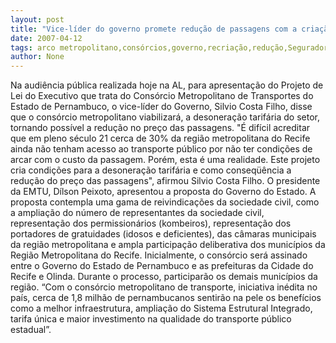 ```yaml
---
layout: post
title: "Vice-líder do governo promete redução de passagens com a criação do Consórcio Metropolitano"
date: 2007-04-12
tags: arco metropolitano,consórcios,governo,recriação,redução,Seguradora Líder,Vicência
author: None
---
```

Na audiência pública realizada hoje na AL, para apresentação do Projeto de Lei do Executivo que trata do Consórcio Metropolitano de Transportes do Estado de Pernambuco, o vice-líder do Governo, Silvio Costa Filho, disse que o consórcio metropolitano viabilizará, a desoneração tarifária do setor, tornando possível a redução no preço das passagens.
\"É difícil acreditar que em pleno século 21 cerca de 30% da região metropolitana do Recife ainda não tenham acesso ao transporte público por não ter condições de arcar com o custo da passagem. Porém, esta é uma realidade. Este projeto cria condições para a desoneração tarifária e como conseqüência a redução do preço das passagens\", afirmou Silvio Costa Filho.
O presidente da EMTU, Dílson Peixoto, apresentou a proposta do Governo do Estado. 
A proposta contempla uma gama de reivindicações da sociedade civil, como a ampliação do número de representantes da sociedade civil, representação dos permissionários (kombeiros), representação dos portadores de gratuidades (idosos e deficientes), das câmaras municipais da região metropolitana e ampla participação deliberativa dos municípios da Região Metropolitana do Recife.
Inicialmente, o consórcio será assinado entre o Governo do Estado de Pernambuco e as prefeituras da Cidade do Recife e Olinda. Durante o processo, participarão os demais municípios da região.
“Com o consórcio metropolitano de transporte, iniciativa inédita no país, cerca de 1,8 milhão de pernambucanos sentirão na pele os benefícios como a melhor infraestrutura, ampliação do Sistema Estrutural Integrado, tarifa única e maior investimento na qualidade do transporte público estadual”. 